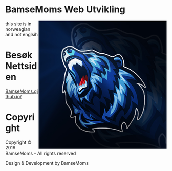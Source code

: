 # BamseMoms Web Utvikling
<img src="images/logo.png" align="right" width="400" height="400" />
this site is in norweagian and not englsih

# Besøk Nettsiden
[BamseMoms.github.io/](https://BamseMoms.github.io/)

# Copyright
Copyright © 2019 BamseMoms - All rights reserved

Design & Development by BamseMoms


